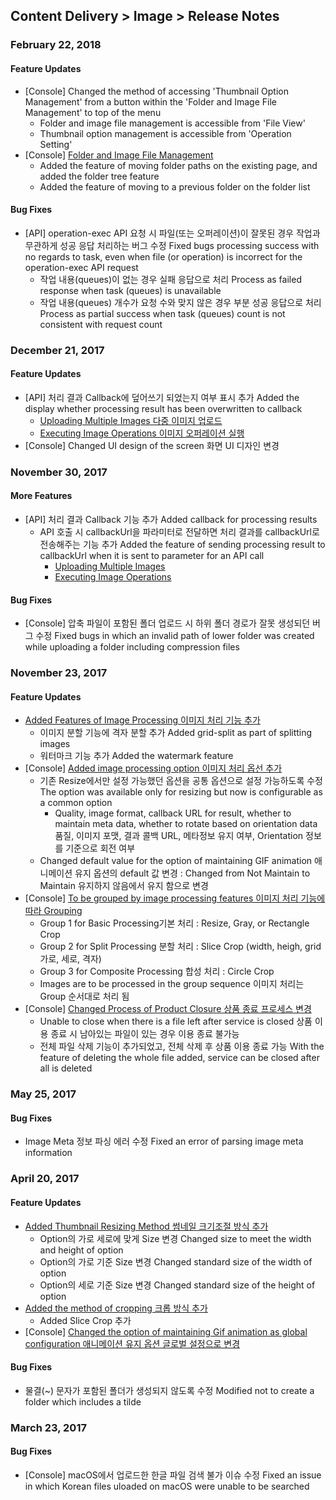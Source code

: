 ## Content Delivery > Image > Release Notes

### February 22, 2018
#### Feature Updates
* [Console] Changed the method of accessing 'Thumbnail Option Management' from a button within the 'Folder and Image File Management' to top of the menu  
	* Folder and image file management is accessible from 'File View'
	* Thumbnail option management is accessible from 'Operation Setting'
* [Console] [Folder and Image File Management](./console-guide/#_1)
	* Added the feature of moving folder paths on the existing page, and added the folder tree feature 
	* Added the feature of moving to a previous folder on the folder list

#### Bug Fixes 
* [API] operation-exec API 요청 시 파일(또는 오퍼레이션)이 잘못된 경우 작업과 무관하게 성공 응답 처리하는 버그 수정 Fixed bugs processing success with no regards to task, even when file (or operation) is incorrect for the operation-exec API request 
	* 작업 내용(queues)이 없는 경우 실패 응답으로 처리 Process as failed response when task (queues) is unavailable 
	* 작업 내용(queues) 개수가 요청 수와 맞지 않은 경우 부분 성공 응답으로 처리 Process as partial success when task (queues) count is not consistent with request count 

### December 21, 2017 
#### Feature Updates
* [API] 처리 결과 Callback에 덮어쓰기 되었는지 여부 표시 추가 Added the display whether processing result has been overwritten to callback 
	* [Uploading Multiple Images 다중 이미지 업로드](./api-guide/#_16)
	* [Executing Image Operations 이미지 오퍼레이션 실행](./api-guide/#_37)
* [Console] Changed UI design of the screen 화면 UI 디자인 변경

### November 30, 2017
#### More Features 
* [API] 처리 결과 Callback 기능 추가 Added callback for processing results 
	* API 호출 시 callbackUrl을 파라미터로 전달하면 처리 결과를 callbackUrl로 전송해주는 기능 추가 Added the feature of sending processing result to callbackUrl when it is sent to parameter for an API call
		* [Uploading Multiple Images](./api-guide/#_16)
		* [Executing Image Operations](./api-guide/#_37)

#### Bug Fixes 
 * [Console] 압축 파일이 포함된 폴더 업로드 시 하위 폴더 경로가 잘못 생성되던 버그 수정 Fixed bugs in which an invalid path of lower folder was created while uploading a folder including compression files 

### November 23, 2017
#### Feature Updates 
* [Added Features of Image Processing 이미지 처리 기능 추가](./api-guide/#_25)
	* 이미지 분할 기능에 격자 분할 추가 Added grid-split as part of splitting images
	* 워터마크 기능 추가 Added the watermark feature
* [Console] [Added image processing option 이미지 처리 옵선 추가](./console-guide/#_10)
	* 기존 Resize에서만 설정 가능했던 옵션을 공통 옵션으로 설정 가능하도록 수정 The option was available only for resizing but now is configurable as a common option  
		* Quality, image format, callback URL for result, whether to maintain meta data, whether to rotate based on orientation data  품질, 이미지 포맷, 결과 콜백 URL, 메타정보 유지 여부, Orientation 정보를 기준으로 회전 여부
	* Changed default value for the option of maintaining GIF animation 애니메이션 유지 옵션의 default 값 변경 : Changed from Not Maintain to Maintain 유지하지 않음에서 유지 함으로 변경 
* [Console] [To be grouped by image processing features 이미지 처리 기능에 따라 Grouping](./console-guide/#_10)
	* Group 1 for Basic Processing기본 처리 : Resize, Gray, or Rectangle Crop
	* Group 2 for Split Processing 분할 처리 : Slice Crop (width, heigh, grid 가로, 세로, 격자)
	* Group 3 for Composite Processing 합성 처리 : Circle Crop
	* Images are to be processed in the group sequence 이미지 처리는 Group 순서대로 처리 됨
* [Console] [Changed Process of Product Closure 상품 종료 프로세스 변경](./console-guide/#_8)
	* Unable to close when there is a file left after service is closed 상품 이용 종료 시 남아있는 파일이 있는 경우 이용 종료 불가능
	* 전체 파일 삭제 기능이 추가되었고, 전체 삭제 후 상품 이용 종료 가능 With the feature of deleting the whole file added, service can be closed after all is deleted  

### May 25, 2017
#### Bug Fixes
* Image Meta 정보 파싱 에러 수정 Fixed an error of parsing image meta information 

### April 20, 2017 
#### Feature Updates 
* [Added Thumbnail Resizing Method 썸네일 크기조절 방식 추가](./console-guide/#_10) 
    * Option의 가로 세로에 맞게 Size 변경 Changed size to meet the width and height of option 
    * Option의 가로 기준 Size 변경 Changed standard size of the width of option
    * Option의 세로 기준 Size 변경 Changed standard size of the height of option 
* [Added the method of cropping 크롭 방식 추가](./console-guide/#_10)
    * Added Slice Crop 추가
* [Console] [Changed the option of maintaining Gif animation as global configuration 애니메이션 유지 옵션 글로벌 설정으로 변경](./console-guide/#_10)

#### Bug Fixes 
* 물결(~) 문자가 포함된 폴더가 생성되지 않도록 수정 Modified not to create a folder which includes a tilde

### March 23, 2017
#### Bug Fixes
* [Console] macOS에서 업로드한 한글 파일 검색 불가 이슈 수정 Fixed an issue in which Korean files uloaded on macOS were unable to be searched 
